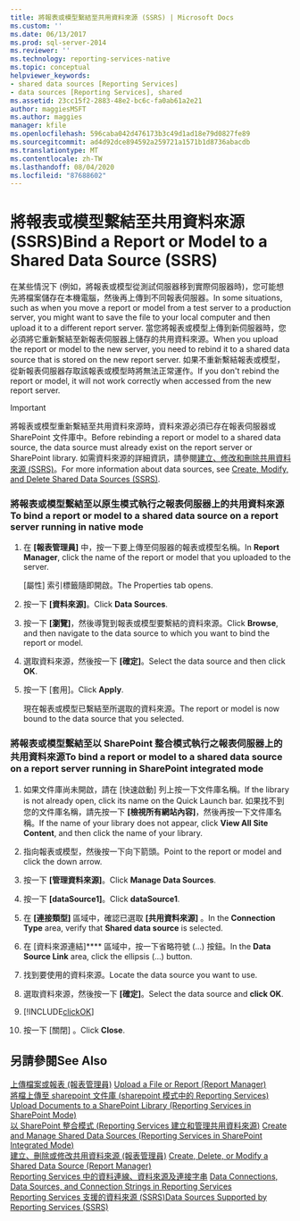 ```yaml
---
title: 將報表或模型繫結至共用資料來源 (SSRS) | Microsoft Docs
ms.custom: ''
ms.date: 06/13/2017
ms.prod: sql-server-2014
ms.reviewer: ''
ms.technology: reporting-services-native
ms.topic: conceptual
helpviewer_keywords:
- shared data sources [Reporting Services]
- data sources [Reporting Services], shared
ms.assetid: 23cc15f2-2883-48e2-bc6c-fa0ab61a2e21
author: maggiesMSFT
ms.author: maggies
manager: kfile
ms.openlocfilehash: 596caba042d476173b3c49d1ad18e79d0827fe89
ms.sourcegitcommit: ad4d92dce894592a259721a1571b1d8736abacdb
ms.translationtype: MT
ms.contentlocale: zh-TW
ms.lasthandoff: 08/04/2020
ms.locfileid: "87688602"
---
```

# <a name="bind-a-report-or-model-to-a-shared-data-source-ssrs"></a><span data-ttu-id="8498a-102">將報表或模型繫結至共用資料來源 (SSRS)</span><span class="sxs-lookup"><span data-stu-id="8498a-102">Bind a Report or Model to a Shared Data Source (SSRS)</span></span>
  <span data-ttu-id="8498a-103">在某些情況下 (例如，將報表或模型從測試伺服器移到實際伺服器時)，您可能想先將檔案儲存在本機電腦，然後再上傳到不同報表伺服器。</span><span class="sxs-lookup"><span data-stu-id="8498a-103">In some situations, such as when you move a report or model from a test server to a production server, you might want to save the file to your local computer and then upload it to a different report server.</span></span> <span data-ttu-id="8498a-104">當您將報表或模型上傳到新伺服器時，您必須將它重新繫結至新報表伺服器上儲存的共用資料來源。</span><span class="sxs-lookup"><span data-stu-id="8498a-104">When you upload the report or model to the new server, you need to rebind it to a shared data source that is stored on the new report server.</span></span> <span data-ttu-id="8498a-105">如果不重新繫結報表或模型，從新報表伺服器存取該報表或模型時將無法正常運作。</span><span class="sxs-lookup"><span data-stu-id="8498a-105">If you don't rebind the report or model, it will not work correctly when accessed from the new report server.</span></span>  
  
> [!IMPORTANT]  
>  <span data-ttu-id="8498a-106">將報表或模型重新繫結至共用資料來源時，資料來源必須已存在報表伺服器或 SharePoint 文件庫中。</span><span class="sxs-lookup"><span data-stu-id="8498a-106">Before rebinding a report or model to a shared data source, the data source must already exist on the report server or SharePoint library.</span></span> <span data-ttu-id="8498a-107">如需資料來源的詳細資訊，請參閱[建立、修改和刪除共用資料來源 &#40;SSRS&#41;](create-modify-and-delete-shared-data-sources-ssrs.md)。</span><span class="sxs-lookup"><span data-stu-id="8498a-107">For more information about data sources, see [Create, Modify, and Delete Shared Data Sources &#40;SSRS&#41;](create-modify-and-delete-shared-data-sources-ssrs.md).</span></span>  
  
### <a name="to-bind-a-report-or-model-to-a-shared-data-source-on-a-report-server-running-in-native-mode"></a><span data-ttu-id="8498a-108">將報表或模型繫結至以原生模式執行之報表伺服器上的共用資料來源</span><span class="sxs-lookup"><span data-stu-id="8498a-108">To bind a report or model to a shared data source on a report server running in native mode</span></span>  
  
1.  <span data-ttu-id="8498a-109">在 **[報表管理員]** 中，按一下要上傳至伺服器的報表或模型名稱。</span><span class="sxs-lookup"><span data-stu-id="8498a-109">In **Report Manager**, click the name of the report or model that you uploaded to the server.</span></span>  
  
     <span data-ttu-id="8498a-110">[屬性] 索引標籤隨即開啟。</span><span class="sxs-lookup"><span data-stu-id="8498a-110">The Properties tab opens.</span></span>  
  
2.  <span data-ttu-id="8498a-111">按一下 **[資料來源]**。</span><span class="sxs-lookup"><span data-stu-id="8498a-111">Click **Data Sources**.</span></span>  
  
3.  <span data-ttu-id="8498a-112">按一下 **[瀏覽]**，然後導覽到報表或模型要繫結的資料來源。</span><span class="sxs-lookup"><span data-stu-id="8498a-112">Click **Browse**, and then navigate to the data source to which you want to bind the report or model.</span></span>  
  
4.  <span data-ttu-id="8498a-113">選取資料來源，然後按一下 **[確定]**。</span><span class="sxs-lookup"><span data-stu-id="8498a-113">Select the data source and then click **OK**.</span></span>  
  
5.  <span data-ttu-id="8498a-114">按一下 [套用]。</span><span class="sxs-lookup"><span data-stu-id="8498a-114">Click **Apply**.</span></span>  
  
     <span data-ttu-id="8498a-115">現在報表或模型已繫結至所選取的資料來源。</span><span class="sxs-lookup"><span data-stu-id="8498a-115">The report or model is now bound to the data source that you selected.</span></span>  
  
### <a name="to-bind-a-report-or-model-to-a-shared-data-source-on-a-report-server-running-in-sharepoint-integrated-mode"></a><span data-ttu-id="8498a-116">將報表或模型繫結至以 SharePoint 整合模式執行之報表伺服器上的共用資料來源</span><span class="sxs-lookup"><span data-stu-id="8498a-116">To bind a report or model to a shared data source on a report server running in SharePoint integrated mode</span></span>  
  
1.  <span data-ttu-id="8498a-117">如果文件庫尚未開啟，請在 [快速啟動] 列上按一下文件庫名稱。</span><span class="sxs-lookup"><span data-stu-id="8498a-117">If the library is not already open, click its name on the Quick Launch bar.</span></span> <span data-ttu-id="8498a-118">如果找不到您的文件庫名稱，請先按一下 **[檢視所有網站內容]**，然後再按一下文件庫名稱。</span><span class="sxs-lookup"><span data-stu-id="8498a-118">If the name of your library does not appear, click **View All Site Content**, and then click the name of your library.</span></span>  
  
2.  <span data-ttu-id="8498a-119">指向報表或模型，然後按一下向下箭頭。</span><span class="sxs-lookup"><span data-stu-id="8498a-119">Point to the report or model and click the down arrow.</span></span>  
  
3.  <span data-ttu-id="8498a-120">按一下 **[管理資料來源]**。</span><span class="sxs-lookup"><span data-stu-id="8498a-120">Click **Manage Data Sources**.</span></span>  
  
4.  <span data-ttu-id="8498a-121">按一下 **[dataSource1]**。</span><span class="sxs-lookup"><span data-stu-id="8498a-121">Click **dataSource1**.</span></span>  
  
5.  <span data-ttu-id="8498a-122">在 **[連接類型]** 區域中，確認已選取 **[共用資料來源]** 。</span><span class="sxs-lookup"><span data-stu-id="8498a-122">In the **Connection Type** area, verify that **Shared data source** is selected.</span></span>  
  
6.  <span data-ttu-id="8498a-123">在 [資料來源連結]\*\*\*\* 區域中，按一下省略符號 (...) 按鈕。</span><span class="sxs-lookup"><span data-stu-id="8498a-123">In the **Data Source Link** area, click the ellipsis (...) button.</span></span>  
  
7.  <span data-ttu-id="8498a-124">找到要使用的資料來源。</span><span class="sxs-lookup"><span data-stu-id="8498a-124">Locate the data source you want to use.</span></span>  
  
8.  <span data-ttu-id="8498a-125">選取資料來源，然後按一下 **[確定]**。</span><span class="sxs-lookup"><span data-stu-id="8498a-125">Select the data source and **click OK**.</span></span>  
  
9. [!INCLUDE[clickOK](../../includes/clickok-md.md)]  
  
10. <span data-ttu-id="8498a-126">按一下 [關閉] 。</span><span class="sxs-lookup"><span data-stu-id="8498a-126">Click **Close**.</span></span>  
  
## <a name="see-also"></a><span data-ttu-id="8498a-127">另請參閱</span><span class="sxs-lookup"><span data-stu-id="8498a-127">See Also</span></span>  
 <span data-ttu-id="8498a-128">[上傳檔案或報表 &#40;報表管理員&#41;](../reports/upload-a-file-or-report-report-manager.md) </span><span class="sxs-lookup"><span data-stu-id="8498a-128">[Upload a File or Report &#40;Report Manager&#41;](../reports/upload-a-file-or-report-report-manager.md) </span></span>  
 <span data-ttu-id="8498a-129">[將檔上傳至 sharepoint 文件庫 &#40;sharepoint 模式中的 Reporting Services&#41;](../upload-documents-to-a-sharepoint-library-reporting-services-in-sharepoint-mode.md) </span><span class="sxs-lookup"><span data-stu-id="8498a-129">[Upload Documents to a SharePoint Library &#40;Reporting Services in SharePoint Mode&#41;](../upload-documents-to-a-sharepoint-library-reporting-services-in-sharepoint-mode.md) </span></span>  
 <span data-ttu-id="8498a-130">[以 SharePoint 整合模式 &#40;Reporting Services 建立和管理共用資料來源&#41;](../create-manage-shared-data-sources-reporting-services-sharepoint-integrated-mode.md) </span><span class="sxs-lookup"><span data-stu-id="8498a-130">[Create and Manage Shared Data Sources &#40;Reporting Services in SharePoint Integrated Mode&#41;](../create-manage-shared-data-sources-reporting-services-sharepoint-integrated-mode.md) </span></span>  
 <span data-ttu-id="8498a-131">[建立、刪除或修改共用資料來源 &#40;報表管理員&#41;](../create-delete-or-modify-a-shared-data-source-report-manager.md) </span><span class="sxs-lookup"><span data-stu-id="8498a-131">[Create, Delete, or Modify a Shared Data Source &#40;Report Manager&#41;](../create-delete-or-modify-a-shared-data-source-report-manager.md) </span></span>  
 <span data-ttu-id="8498a-132">[Reporting Services 中的資料連線、資料來源及連接字串](../data-connections-data-sources-and-connection-strings-in-reporting-services.md) </span><span class="sxs-lookup"><span data-stu-id="8498a-132">[Data Connections, Data Sources, and Connection Strings in Reporting Services](../data-connections-data-sources-and-connection-strings-in-reporting-services.md) </span></span>  
 [<span data-ttu-id="8498a-133">Reporting Services 支援的資料來源 &#40;SSRS&#41;</span><span class="sxs-lookup"><span data-stu-id="8498a-133">Data Sources Supported by Reporting Services &#40;SSRS&#41;</span></span>](../create-deploy-and-manage-mobile-and-paginated-reports.md)  
  
  
